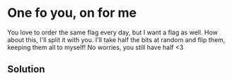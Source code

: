 # One fo you, on for me

You love to order the same flag every day, but I want a flag as well. 
How about this, I'll split it with you. 
I'll take half the bits at random and flip them, keeping them all to myself! 
No worries, you still have half <3

## Solution

